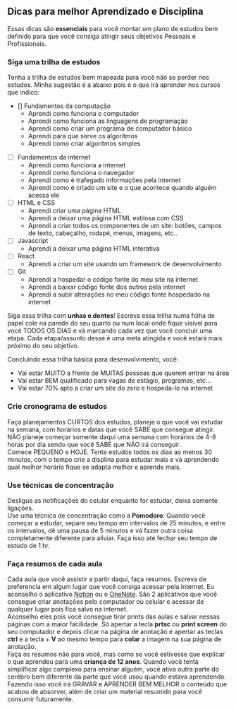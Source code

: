 ## Dicas para melhor Aprendizado e Disciplina
Essas dicas são **essenciais** para você montar um plano de estudos bem definido para que você consiga atingir seus objetivos Pessoais e Profissionais.

### Siga uma trilha de estudos
Tenha a trilha de estudos bem mapeada para você não se perder nos estudos. Minha sugestão é a abaixo pois é o que
 irá aprender nos cursos que indico:
 - [] Fundamentos da computação
   - Aprendi como funciona o computador
   - Aprendi como funciona as linguagens de programação
   - Aprendi como criar um programa de computador básico
   - Aprendi para que serve os algoritmos
   - Aprendi como criar algoritmos simples
 - [ ] Fundamentos da internet
   - Aprendi como funciona a internet
   - Aprendi como funciona o navegador
   - Aprendi como é trafegado informações pela internet
   - Aprendi como é criado um site e o que acontece quando alguém acessa ele   
 - [ ] HTML e CSS
   - Aprendi criar uma página HTML
   - Aprendi a deixar uma página HTML estilosa com CSS
   - Aprendi a criar todos os componentes de um site: botões, campos de texto, cabeçalho, rodapé, menus, imagens, etc..
 - [ ] Javascript
   - Aprendi a deixar uma página HTML interativa
 - [ ] React
   - Aprendi a criar um site usando um framework de desenvolvimento
 - [ ] Git
   - Aprendi a hospedar o código fonte do meu site na internet
   - Aprendi a baixar código fonte dos outros pela internet
   - Aprendi a subir alterações no meu código fonte hospedado na internet

Siga essa trilha com **unhas e dentes**! Escreva essa trilha numa folha de papel cole na parede do seu quarto ou num local onde fique visível para você TODOS OS DIAS e vá marcando cada vez que você concluir uma etapa. Cada etapa/assunto desse é uma meta atingida e você estará mais próximo do seu objetivo. <br />

Concluindo essa trilha básica para desenvolvimento, você:
 - Vai estar MUITO a frente de MUITAS pessoas que querem entrar na área
 - Vai estar BEM qualificado para vagas de estágio, programas, etc...
 - Vai estar 70% apto a criar um site do zero e hospeda-lo na internet


### Crie cronograma de estudos
Faça planejamentos CURTOS dos estudos, planeje o que você vai estudar na semana, com horários e datas que você SABE  que consegue atingir. NÃO planeje começar somente daqui uma semana com horários de 4-8 horas por dia sendo que você SABE que NÃO irá conseguir. <br />
Comece PEQUENO e HOJE. Tente estudos todos os dias ao menos 30 minutos, com o tempo crie a displina para estudar mais e vá aprendendo qual melhor horário fique se adapta melhor e aprende mais.

### Use técnicas de concentração
Desligue as notificações do celular enquanto for estudar, deixa somente ligações. <br />
Use uma técnica de concentração como a **Pomodoro**: Quando você começar a estudar, separe seu tempo em intervalos de 25 minutos, e entre os intervalos, dê uma pausa de 5 minutos e vá fazer outra coisa completamente diferente para aliviar. Faça isso até fechar seu tempo de estudo de 1 hr.  

### Faça resumos de cada aula

Cada aula que você assistir a partir daqui, faça resumos. Escreva de preferencia em algum lugar que você consiga acessar pela internet.
Eu aconselho o aplicativo [Notion](https://www.notion.so/pt-br) ou o [OneNote](https://www.onenote.com). 
São 2 aplicativos que você consegue criar anotações pelo computador ou celular e acessar de qualquer lugar pois fica salvo na internet. <br />
Aconselho eles pois você consegue tirar prints das aulas e salvar nessas páginas com a maior facilidade. Só apertar a tecla **prtsc** ou **print screen** do seu computador e depois clicar na página de anotação e apertar as teclas **ctrl** e a tecla + **V** ao mesmo tempo para **colar** a imagem na sua página de anotação. <br />
Faça os resumos não para você, mas como se você estivesse que explicar o que aprendeu para uma **criança de 12 anos**. Quando você tenta simplificar algo complexo para ensinar alguém, você ativa outra parte do cerébro bem diferente da parte que você usou quando estava aprendendo. Fazendo isso você irá GRAVAR e APRENDER BEM MELHOR o conteúdo que acabou de absorver, além de criar um material resumido para você consumir futuramente.
